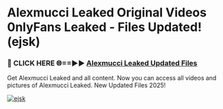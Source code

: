 # Alexmucci Leaked Original Videos 0nlyFans Leaked - Files Updated! (ejsk)

<h3>🔴 CLICK HERE 🌐==►► <a href="https://tinyurl.com/x26r9saj" rel="nofollow">Alexmucci Leaked Updated Files</a></h3>

Get Alexmucci Leaked and all content. Now you can access all videos and pictures of Alexmucci Leaked. New Updated Files 2025!

[![ejsk](https://i.imgur.com/LkgZPqh.gif)](https://tinyurl.com/x26r9saj)
